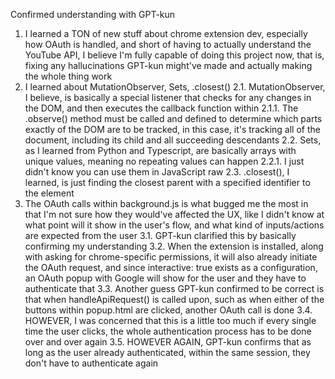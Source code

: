 Confirmed understanding with GPT-kun

1. I learned a TON of new stuff about chrome extension dev, especially how OAuth is handled, and short of having to actually understand the YouTube API, I believe I'm fully capable of doing this project now, that is, fixing any hallucinations GPT-kun might've made and actually making the whole thing work
2. I learned about MutationObserver, Sets, .closest()
  2.1. MutationObserver, I believe, is basically a special listener that checks for any changes in the DOM, and then executes the callback function within
    2.1.1. The .observe() method must be called and defined to determine which parts exactly of the DOM are to be tracked, in this case, it's tracking all of the document, including its child and all succeeding descendants
  2.2. Sets, as I learned from Python and Typescript, are basically arrays with unique values, meaning no repeating values can happen
    2.2.1. I just didn't know you can use them in JavaScript raw
  2.3. .closest(), I learned, is just finding the closest parent with a specified identifier to the element
3. The OAuth calls within background.js is what bugged me the most in that I'm not sure how they would've affected the UX, like I didn't know at what point will it show in the user's flow, and what kind of inputs/actions are expected from the user
  3.1. GPT-kun clarified this by basically confirming my understanding
  3.2. When the extension is installed, along with asking for chrome-specific permissions, it will also already initiate the OAuth request, and since interactive: true exists as a configuration, an OAuth popup with Google will show for the user and they have to authenticate that
  3.3. Another guess GPT-kun confirmed to be correct is that when handleApiRequest() is called upon, such as when either of the buttons within popup.html are clicked, another OAuth call is done
  3.4. HOWEVER, I was concerned that this is a little too much if every single time the user clicks, the whole authentication process has to be done over and over again
  3.5. HOWEVER AGAIN, GPT-kun confirms that as long as the user already authenticated, within the same session, they don't have to authenticate again
